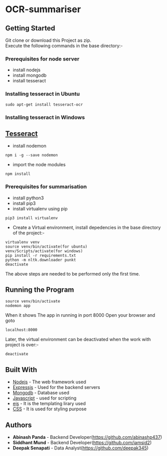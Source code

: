 # OCR-summariser

## Getting Started

Git clone or download this Project as zip. <br>
 Execute the following commands in the base directory:-

### Prerequisites for node server

* install nodejs
* install mongodb
* install tesseract
### Installing tesseract in Ubuntu
```
sudo apt-get install tesseract-ocr
```
### Installing tesseract in Windows 

## [Tesseract](https://github.com/UB-Mannheim/tesseract/wiki)

* install nodemon
```
npm i -g --save nodemon
``` 
* import the node modules
```
npm install
```

### Prerequisites for summarisation

* install python3
* install pip3
* install virtualenv using pip
```
pip3 install virtualenv 
```
* Create a Virtual environment, install depedencies in the base directory of the project:-
```
virtualenv venv
source venv/bin/activate(for ubuntu)
venv/Scripts/activate(for windows)
pip install -r requirements.txt
python -m nltk.downloader punkt
deactivate
```
The above steps are needed to be performed only the first time.


## Running the Program

```
source venv/bin/activate
nodemon app
```

When it shows The app in running in port 8000
Open your browser and goto
```
localhost:8000
```
Later, the virtual environment can be deactivated when the work with project is over:-
```
deactivate
```


## Built With

* [Nodejs](https://nodejs.org/en/docs/) - The web framework used
* [Expressjs](https://expressjs.com/en/api.html) - Used for the backend servers
* [Mongodb](https://docs.mongodb.com/) - Database used
* [Javascript](https://devdocs.io/javascript/) - used for scripting
* [ejs](http://ejs.co/) - It is the templating lirary used
* [CSS](https://developer.mozilla.org/en-US/docs/Learn/CSS/Introduction_to_CSS) - It is used for styling purpose


## Authors

* **Abinash Panda** - Backend Developer(https://github.com/abinashp437)
* **Siddhant Mund** - Backend Developer(https://github.com/iamsid2)
* **Deepak Senapati** - Data Analyst(https://github.com/deepak345)

